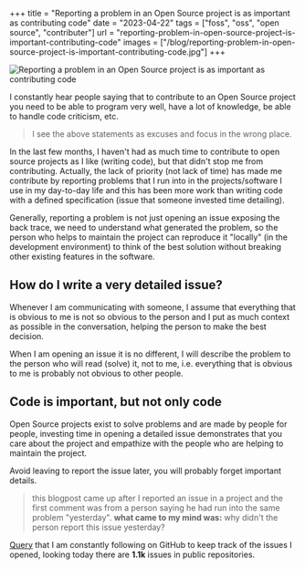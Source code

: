 +++
title = "Reporting a problem in an Open Source project is as important as contributing code"
date = "2023-04-22"
tags = ["foss", "oss", "open source", "contributer"]
url = "reporting-problem-in-open-source-project-is-important-contributing-code"
images = ["/blog/reporting-problem-in-open-source-project-is-important-contributing-code.jpg"]
+++

![Reporting a problem in an Open Source project is as important as contributing code](/blog/reporting-problem-in-open-source-project-is-important-contributing-code.jpg)

I constantly hear people saying that to contribute to an Open Source project you need to be able to program very well, have a lot of knowledge, be able to handle code criticism, etc.

> I see the above statements as excuses and focus in the wrong place.

In the last few months, I haven't had as much time to contribute to open source projects as I like (writing code), but that didn't stop me from contributing. Actually, the lack of priority (not lack of time) has made me contribute by reporting problems that I run into in the projects/software I use in my day-to-day life and this has been more work than writing code with a defined specification (issue that someone invested time detailing).

Generally, reporting a problem is not just opening an issue exposing the back trace, we need to understand what generated the problem, so the person who helps to maintain the project can reproduce it "locally" (in the development environment) to think of the best solution without breaking other existing features in the software.

## How do I write a very detailed issue?

Whenever I am communicating with someone, I assume that everything that is obvious to me is not so obvious to the person and I put as much context as possible in the conversation, helping the person to make the best decision.

When I am opening an issue it is no different, I will describe the problem to the person who will read (solve) it, not to me, i.e. everything that is obvious to me is probably not obvious to other people.

## Code is important, but not only code

Open Source projects exist to solve problems and are made by people for people, investing time in opening a detailed issue demonstrates that you care about the project and empathize with the people who are helping to maintain the project.

Avoid leaving to report the issue later, you will probably forget important details.

> this blogpost came up after I reported an issue in a project and the first comment was from a person saying he had run into the same problem "yesterday".
> **what came to my mind was:** why didn't the person report this issue yesterday?

[Query](https://github.com/search?q=is%3Apublic++author%3Aavelino+&type=issues&ref=advsearch&s=updated&o=desc) that I am constantly following on GitHub to keep track of the issues I opened, looking today there are **1.1k** issues in public repositories.
